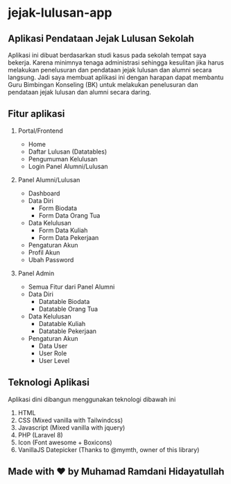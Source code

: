 # jejak-lulusan-app
## Aplikasi Pendataan Jejak Lulusan Sekolah

Aplikasi ini dibuat berdasarkan studi kasus pada sekolah tempat saya bekerja. Karena minimnya tenaga administrasi sehingga kesulitan jika harus melakukan penelusuran dan pendataan jejak lulusan dan alumni secara langsung.
Jadi saya membuat aplikasi ini dengan harapan dapat membantu Guru Bimbingan Konseling (BK) untuk melakukan penelusuran dan pendataan jejak lulusan dan alumni secara daring.

## Fitur aplikasi

1. Portal/Frontend
   - Home
   - Daftar Lulusan (Datatables)
   - Pengumuman Kelulusan
   - Login Panel Alumni/Lulusan
  
2. Panel Alumni/Lulusan
   - Dashboard
   - Data Diri
        - Form Biodata
        - Form Data Orang Tua
   - Data Kelulusan
     - Form Data Kuliah
     - Form Data Pekerjaan
   - Pengaturan Akun
   - Profil Akun
   - Ubah Password

3. Panel Admin
   - Semua Fitur dari Panel Alumni
   - Data Diri
     - Datatable Biodata
     - Datatable Orang Tua
   - Data Kelulusan
     - Datatable Kuliah
     - Datatable Pekerjaan
   - Pengaturan Akun
     - Data User
     - User Role
     - User Level

## Teknologi Aplikasi
Aplikasi dini dibangun menggunakan teknologi dibawah ini

1. HTML
2. CSS (Mixed vanilla with Tailwindcss)
3. Javascript (Mixed vanilla with jquery)
4. PHP (Laravel 8)
5. Icon (Font awesome + Boxicons)
6. VanillaJS Datepicker (Thanks to @mymth, owner of this library)

## Made with :heart: by Muhamad Ramdani Hidayatullah
